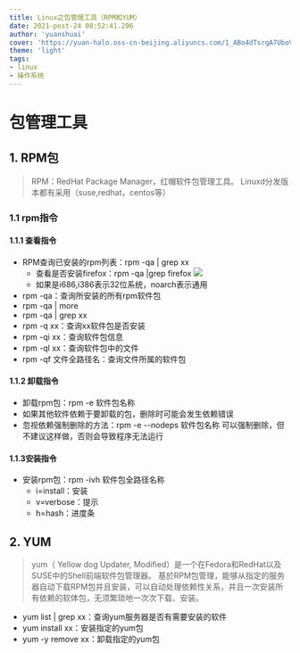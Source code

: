 ```yaml
---
title: Linux之包管理工具（RPM和YUM）
date: 2021-post-24 08:52:41.296
author: 'yuanshuai'
cover: 'https://yuan-halo.oss-cn-beijing.aliyuncs.com/1_ABo4dTsrgA7UboVI7c6yIA.jpeg'
theme: 'light'
tags: 
- linux
- 操作系统
---
```


# 包管理工具

## 1. RPM包

> RPM：RedHat Package Manager，红帽软件包管理工具。
> Linuxd分发版本都有采用（suse,redhat，centos等）

### 1.1 rpm指令

#### 1.1.1 查看指令

* RPM查询已安装的rpm列表：rpm -qa | grep xx
  * 查看是否安装firefox：rpm -qa |grep firefox
  ![](https://hexobbblog.oss-cn-beijing.aliyuncs.com/images/linux/3.11rpm%E6%9F%A5%E8%AF%A2%E7%BB%93%E6%9E%9C.jpg)
  * 如果是i686,i386表示32位系统，noarch表示通用
* rpm -qa：查询所安装的所有rpm软件包
* rpm -qa | more
* rpm -qa | grep xx
* rpm -q xx：查询xx软件包是否安装
* rpm -qi xx：查询软件包信息
* rpm -ql xx：查询软件包中的文件
* rpm -qf 文件全路径名：查询文件所属的软件包

#### 1.1.2 卸载指令

* 卸载rpm包：rpm -e 软件包名称
* 如果其他软件依赖于要卸载的包，删除时可能会发生依赖错误
* 忽视依赖强制删除的方法：rpm -e --nodeps 软件包名称 可以强制删除，但不建议这样做，否则会导致程序无法运行

#### 1.1.3安装指令

* 安装rpm包：rpm -ivh 软件包全路径名称
  * i=install：安装
  * v=verbose：提示
  * h=hash：进度条

## 2. YUM

> yum（ Yellow dog Updater, Modified）是一个在Fedora和RedHat以及SUSE中的Shell前端软件包管理器。
>基於RPM包管理，能够从指定的服务器自动下载RPM包并且安装，可以自动处理依赖性关系，并且一次安装所有依赖的软体包，无须繁琐地一次次下载、安装。

* yum list | grep xx：查询yum服务器是否有需要安装的软件
* yum install xx：安装指定的yum包
* yum -y remove xx：卸载指定的yum包